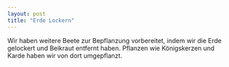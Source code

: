 ```yaml
---
layout: post
title: "Erde Lockern"
---
```


Wir haben weitere Beete zur Bepflanzung vorbereitet, indem wir die Erde gelockert und Beikraut entfernt haben. Pflanzen wie Königskerzen und Karde haben wir von dort umgepflanzt.
